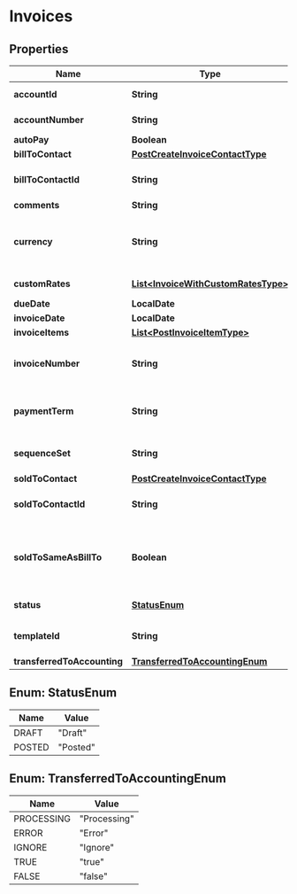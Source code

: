 

# Invoices


## Properties

| Name | Type | Description | Notes |
|------------ | ------------- | ------------- | -------------|
|**accountId** | **String** | The ID of the account associated with the invoice.   You must specify either &#x60;accountNumber&#x60; or &#x60;accountId&#x60; for a customer account. If both of them are specified, they must refer to the same customer account.  |  [optional] |
|**accountNumber** | **String** | The Number of the account associated with the invoice. You must specify either &#x60;accountNumber&#x60; or &#x60;accountId&#x60; for a customer account. If both of them are specified, they must refer to the same customer account.  |  [optional] |
|**autoPay** | **Boolean** | Whether invoices are automatically picked up for processing in the corresponding payment run.  |  [optional] |
|**billToContact** | [**PostCreateInvoiceContactType**](PostCreateInvoiceContactType.md) |  |  [optional] |
|**billToContactId** | **String** | The ID of the bill-to contact associated with the invoice. This field is mutually exclusive with the &#x60;billToContact&#x60; field.  **Note**: If you have the &lt;a href&#x3D;\&quot;https://knowledgecenter.zuora.com/Zuora_Billing/Bill_your_customers/Bill_customers_at_subscription_level/Flexible_Billing_Attributes\&quot; target&#x3D;\&quot;_blank\&quot;&gt;Flexible Billing Attributes&lt;/a&gt; feature disabled, this field is unavailable in the request body.  |  [optional] |
|**comments** | **String** | Comments about the invoice.  |  [optional] |
|**currency** | **String** | The code of a currency as defined in Billing Settings through the Zuora UI.  If you do not specify a currency during standalone invoice creation, the default account currency is applied. The currency that you specify in the request must be configured and activated in Billing Settings. **Note**: This field is available only if you have the &lt;a href&#x3D;\&quot;https://knowledgecenter.zuora.com/Zuora_Billing/Bill_your_customers/Flexible_Billing/Multiple_Currencies\&quot; target&#x3D;\&quot;_blank\&quot;&gt;Multiple Currencies&lt;/a&gt; feature enabled.  |  [optional] |
|**customRates** | [**List&lt;InvoiceWithCustomRatesType&gt;**](InvoiceWithCustomRatesType.md) | It contains Home currency and Reporting currency custom rates currencies. The maximum number of items is 2 (you can pass the Home currency item or Reporting currency item or both).        **Note**: The API custom rate feature is permission controlled.  |  [optional] |
|**dueDate** | **LocalDate** | The date by which the payment for this invoice is due, in &#x60;yyyy-mm-dd&#x60; format.  |  [optional] |
|**invoiceDate** | **LocalDate** | The date that appears on the invoice being created, in &#x60;yyyy-mm-dd&#x60; format. The value cannot fall in a closed accounting period.  |  |
|**invoiceItems** | [**List&lt;PostInvoiceItemType&gt;**](PostInvoiceItemType.md) | Container for invoice items. The maximum number of invoice items is 1,000.  |  [optional] |
|**invoiceNumber** | **String** | A customized invoice number with the following format requirements: - Max length: 32 characters - Acceptable characters: a-z,A-Z,0-9,-,_,  Purely numerical prefixes or prefixes ending with a number are supported for standalone invoices. For example, you can use &#x60;202310000300&#x60;, &#x60;2003&#x60;, &#x60;INV202310000300&#x60;, or &#x60;2023-09-100009785&#x60; as invoice numbers.  The value must be unique in the system, otherwise it may cause issues with bill runs and subscribe/amend. Check out [things to note and troubleshooting steps](https://knowledgecenter.zuora.com/Billing/Billing_and_Payments/IA_Invoices/Unified_Invoicing/Import_external_invoices_as_standalone_invoices?#Customizing_invoice_number).   |  [optional] |
|**paymentTerm** | **String** | The ID or name of the payment term associated with the invoice. For example, &#x60;Net 30&#x60;. The payment term determines the due dates of invoices.  **Note**: If you have the &lt;a href&#x3D;\&quot;https://knowledgecenter.zuora.com/Zuora_Billing/Bill_your_customers/Bill_customers_at_subscription_level/Flexible_Billing_Attributes\&quot; target&#x3D;\&quot;_blank\&quot;&gt;Flexible Billing Attributes&lt;/a&gt; feature disabled, this field is unavailable in the request body.  |  [optional] |
|**sequenceSet** | **String** | The ID or name of the sequence set associated with the invoice.  **Note**: If you have the &lt;a href&#x3D;\&quot;https://knowledgecenter.zuora.com/Zuora_Billing/Bill_your_customers/Bill_customers_at_subscription_level/Flexible_Billing_Attributes\&quot; target&#x3D;\&quot;_blank\&quot;&gt;Flexible Billing Attributes&lt;/a&gt; feature disabled, this field is unavailable in the request body.  |  [optional] |
|**soldToContact** | [**PostCreateInvoiceContactType**](PostCreateInvoiceContactType.md) |  |  [optional] |
|**soldToContactId** | **String** | The ID of the sold-to contact associated with the invoice. This field is mutually exclusive with the &#x60;soldToContact&#x60; field.  **Note**: If you have the &lt;a href&#x3D;\&quot;https://knowledgecenter.zuora.com/Zuora_Billing/Bill_your_customers/Bill_customers_at_subscription_level/Flexible_Billing_Attributes\&quot; target&#x3D;\&quot;_blank\&quot;&gt;Flexible Billing Attributes&lt;/a&gt; feature disabled, this field is unavailable in the request body.  |  [optional] |
|**soldToSameAsBillTo** | **Boolean** | Whether the sold-to contact and bill-to contact are the same entity. This field is mutually exclusive with the &#x60;soldToContact&#x60; and &#x60;soldToContactId&#x60; fields.  The created invoice has the same bill-to contact and sold-to contact entity only when all the following conditions are met in the request body:  - This field is set to &#x60;true&#x60;.  - A bill-to contact or bill-to contact ID is specified. - Neither sold-to contact nor sold-to contact ID is specified.  **Note**: If you have the &lt;a href&#x3D;\&quot;https://knowledgecenter.zuora.com/Zuora_Billing/Bill_your_customers/Bill_customers_at_subscription_level/Flexible_Billing_Attributes\&quot; target&#x3D;\&quot;_blank\&quot;&gt;Flexible Billing Attributes&lt;/a&gt; feature disabled, this field is unavailable in the request body.  |  [optional] |
|**status** | [**StatusEnum**](#StatusEnum) | The status of invoice. By default, the invoice status is Draft.  When creating an invoice, if you set this field to &#x60;Posted&#x60;, the invoice is created and posted directly.  |  [optional] |
|**templateId** | **String** | The ID of the invoice template associated with the invoice.  **Note**: If you have the &lt;a href&#x3D;\&quot;https://knowledgecenter.zuora.com/Zuora_Billing/Bill_your_customers/Bill_customers_at_subscription_level/Flexible_Billing_Attributes\&quot; target&#x3D;\&quot;_blank\&quot;&gt;Flexible Billing Attributes&lt;/a&gt; feature disabled, this field is unavailable in the request body.  |  [optional] |
|**transferredToAccounting** | [**TransferredToAccountingEnum**](#TransferredToAccountingEnum) |  |  [optional] |



## Enum: StatusEnum

| Name | Value |
|---- | -----|
| DRAFT | &quot;Draft&quot; |
| POSTED | &quot;Posted&quot; |



## Enum: TransferredToAccountingEnum

| Name | Value |
|---- | -----|
| PROCESSING | &quot;Processing&quot; |
| ERROR | &quot;Error&quot; |
| IGNORE | &quot;Ignore&quot; |
| TRUE | &quot;true&quot; |
| FALSE | &quot;false&quot; |



